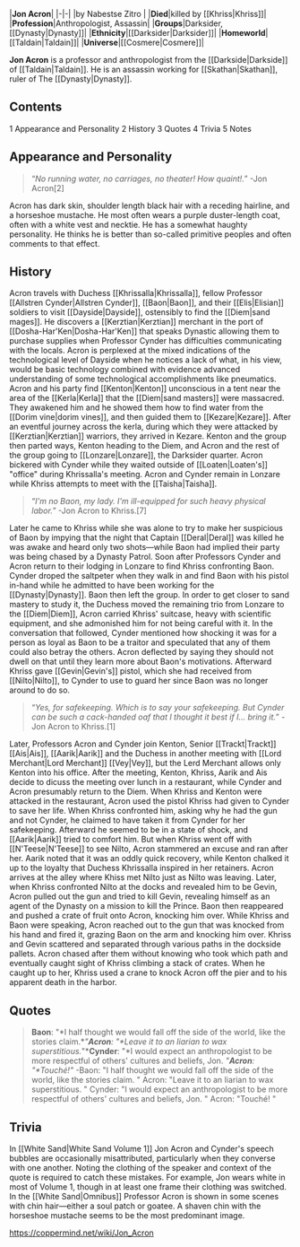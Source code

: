 |**Jon Acron**|
|-|-|
|by  Nabestse Zitro |
|**Died**|killed by [[Khriss\|Khriss]]|
|**Profession**|Anthropologist, Assassin|
|**Groups**|Darksider, [[Dynasty\|Dynasty]]|
|**Ethnicity**|[[Darksider\|Darksider]]|
|**Homeworld**|[[Taldain\|Taldain]]|
|**Universe**|[[Cosmere\|Cosmere]]|

**Jon Acron** is a professor and anthropologist from the [[Darkside\|Darkside]] of [[Taldain\|Taldain]]. He is an assassin working for [[Skathan\|Skathan]], ruler of The [[Dynasty\|Dynasty]].

## Contents

1 Appearance and Personality
2 History
3 Quotes
4 Trivia
5 Notes


## Appearance and Personality
>“*No running water, no carriages, no theater! How quaint!.*”
\-Jon Acron[2]


Acron has dark skin, shoulder length black hair with a receding hairline, and a horseshoe mustache. He most often wears a purple duster-length coat, often with a white vest and  necktie. He has a somewhat haughty personality. He thinks he is better than so-called primitive peoples and often comments to that effect.

## History
Acron travels with Duchess [[Khrissalla\|Khrissalla]], fellow Professor [[Allstren Cynder\|Allstren Cynder]], [[Baon\|Baon]], and their [[Elis\|Elisian]] soldiers to visit [[Dayside\|Dayside]], ostensibly to find the [[Diem\|sand mages]]. He discovers a [[Kerztian\|Kerztian]] merchant in the port of [[Dosha-Har'Ken\|Dosha-Har'Ken]] that speaks Dynastic allowing them to purchase supplies when Professor Cynder has difficulties communicating with the locals. Acron is perplexed at the mixed indications of the technological level of Dayside when he notices a lack of what, in his view, would be basic technology combined with evidence advanced understanding of some technological accomplishments like pneumatics. Acron and his party find [[Kenton\|Kenton]] unconscious in a tent near the area of the [[Kerla\|Kerla]] that the [[Diem\|sand masters]] were massacred. They awakened him and he showed them how to find water from the [[Dorim vine\|dorim vines]], and then guided them to [[Kezare\|Kezare]].
After an eventful journey across the kerla, during which they were attacked by [[Kerztian\|Kerztian]] warriors, they arrived in Kezare. Kenton and the group then parted ways, Kenton heading to the Diem, and Acron and the rest of the group going to [[Lonzare\|Lonzare]], the Darksider quarter. Acron bickered with Cynder while they waited outside of [[Loaten\|Loaten's]] "office" during Khrissalla's meeting. Acron and Cynder remain in Lonzare while Khriss attempts to meet with the [[Taisha\|Taisha]].

>“*I'm no Baon, my lady. I'm ill-equipped for such heavy physical labor.*”
\-Jon Acron to Khriss.[7]

Later he came to Khriss while she was alone to try to make her suspicious of Baon by impying that the night that Captain [[Deral\|Deral]] was killed he was awake and heard only two shots—while Baon had implied their party was being chased by a Dynasty Patrol. Soon after Professors Cynder and Acron return to their lodging in Lonzare to find Khriss confronting Baon. Cynder droped the saltpeter when they walk in and find Baon with his pistol in-hand while he admitted to have been working for the [[Dynasty\|Dynasty]]. Baon then left the group.
In order to get closer to sand mastery to study it, the Duchess moved the remaining trio from Lonzare to the [[Diem\|Diem]], Acron carried Khriss' suitcase, heavy with scientific equipment, and she admonished him for not being careful with it. In the conversation that followed, Cynder mentioned how shocking it was for a person as loyal as Baon to be a traitor and speculated that any of them could also betray the others. Acron deflected by saying they should not dwell on that until they learn more about Baon's motivations. Afterward Khriss gave [[Gevin\|Gevin's]] pistol, which she had received from [[Nilto\|Nilto]], to Cynder to use to guard her since Baon was no longer around to do so.

>“*Yes, for safekeeping. Which is to say your safekeeping. But Cynder can be such a cack-handed oaf that I thought it best if I... bring it.*”
\-Jon Acron to Khriss.[1]

Later, Professors Acron and Cynder join Kenton, Senior [[Trackt\|Trackt]] [[Ais\|Ais]], [[Aarik\|Aarik]] and the Duchess in another meeting with [[Lord Merchant\|Lord Merchant]] [[Vey\|Vey]], but the Lerd Merchant allows only Kenton into his office. After the meeting, Kenton, Khriss, Aarik and Ais decide to dicuss the meeting over lunch in a restaurant, while Cynder and Acron presumably return to the Diem.
When Khriss and Kenton were attacked in the restaurant, Acron used the pistol Khriss had given to Cynder to save her life. When Khriss confronted him, asking why he had the gun and not Cynder, he claimed to have taken it from Cynder for her safekeeping. Afterward he seemed to be in a state of shock, and [[Aarik\|Aarik]] tried to comfort him. But when Khriss went off with [[N'Teese\|N'Teese]] to see Nilto, Acron stammered an excuse and ran after her. Aarik noted that it was an oddly quick recovery, while Kenton chalked it up to the loyalty that Duchess Khrissalla inspired in her retainers.
Acron arrives at the alley where Khiss met Nilto just as Nilto was leaving. Later, when Khriss confronted Nilto at the docks and revealed him to be Gevin, Acron pulled out the gun and tried to kill Gevin, revealing himself as an agent of the Dynasty on a mission to kill the Prince. Baon then reappeared and pushed a crate of fruit onto Acron, knocking him over. While Khriss and Baon were speaking, Acron reached out to the gun that was knocked from his hand and fired it, grazing Baon on the arm and knocking him over. Khriss and Gevin scattered and separated through various paths in the dockside pallets. Acron chased after them without knowing who took which path and eventually caught sight of Khriss climbing a stack of crates. When he caught up to her, Khriss used a crane to knock Acron off the pier and to his apparent death in the harbor.

## Quotes
>**Baon**: "*I half thought we would fall off the side of the world, like the stories claim.**"***Acron**: "*Leave it to an Iiarian to wax superstitious.**"***Cynder**: "*I would expect an anthropologist to be more respectful of others' cultures and beliefs, Jon. **"***Acron**: "*Touché!**"*
\-Baon: "I half thought we would fall off the side of the world, like the stories claim.
"
Acron: "Leave it to an Iiarian to wax superstitious.
"
Cynder: "I would expect an anthropologist to be more respectful of others' cultures and beliefs, Jon. 
"
Acron: "Touché!
"


## Trivia
In [[White Sand\|White Sand Volume 1]] Jon Acron and Cynder's speech bubbles are occasionally misattributed, particularly when they converse with one another. Noting the clothing of the speaker and context of the quote is required to catch these mistakes. For example, Jon wears white in most of Volume 1, though in at least one frame their clothing was switched.
In the [[White Sand\|Omnibus]] Professor Acron is shown in some scenes with chin hair—either a soul patch or goatee. A shaven chin with the horseshoe mustache seems to be the most predominant image.


https://coppermind.net/wiki/Jon_Acron